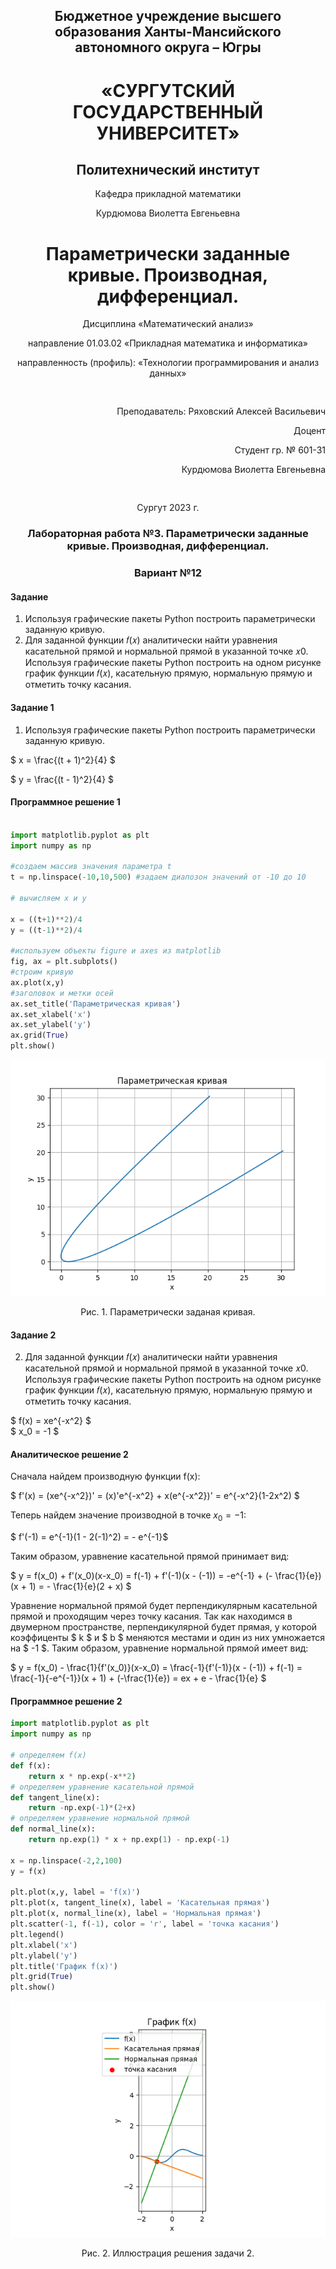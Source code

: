 <h2 style="text-align: center;">Бюджетное учреждение высшего образования Ханты-Мансийского автономного округа – Югры</h2>

<h1 style="text-align: center;">«СУРГУТСКИЙ ГОСУДАРСТВЕННЫЙ УНИВЕРСИТЕТ»</h1>

<h2 style="text-align: center;">Политехнический институт</h2>

<p style="text-align: center;">Кафедра прикладной математики</p>

<p style="text-align: center;">Курдюмова Виолетта Евгеньевна</p>

<h1 style="text-align: center;">Параметрически заданные кривые.
Производная, дифференциал.</h1>

<p style="text-align: center;">Дисциплина «Математический анализ»</p>

<p style="text-align: center;">направление 01.03.02 «Прикладная математика и информатика»</p>

<p style="text-align: center;">направленность (профиль): «Технологии программирования и анализ данных»</p>

<pre>

</pre>

<p style="text-align: right;">Преподаватель: Ряховский Алексей Васильевич  </p>

<p style="text-align: right;">Доцент</p>

<p style="text-align: right;">Студент гр. № 601-31</p>

<p style="text-align: right;">Курдюмова Виолетта Евгеньевна</p>

<pre>

</pre>

<p style="text-align: center;">Сургут 2023 г.</p>

<h3 style="text-align: center;">Лабораторная работа №3. Параметрически заданные кривые.
Производная, дифференциал.</h3>
<h3 style="text-align: center;">Вариант №12</h3>


#### Задание

1. Используя графические пакеты Python построить параметрически
заданную кривую.
2. Для заданной функции 𝑓(𝑥) аналитически найти уравнения касательной
прямой и нормальной прямой в указанной точке 𝑥0. Используя графические
пакеты Python построить на одном рисунке график функции 𝑓(𝑥),
касательную прямую, нормальную прямую и отметить точку касания.


#### Задание 1

1. Используя графические пакеты Python построить параметрически
заданную кривую.

$ x = \frac{(t + 1)^2}{4} $

$ y = \frac{(t - 1)^2}{4} $

#### Программное решение 1
```python

import matplotlib.pyplot as plt 
import numpy as np

#создаем массив значения параметра t
t = np.linspace(-10,10,500) #задаем диапозон значений от -10 до 10

# вычисляем x и y  

x = ((t+1)**2)/4
y = ((t-1)**2)/4

#используем объекты figure и axes из matplotlib
fig, ax = plt.subplots()
#строим кривую
ax.plot(x,y)
#заголовок и метки осей
ax.set_title('Параметрическая кривая')
ax.set_xlabel('x')
ax.set_ylabel('y')
ax.grid(True)
plt.show()

```


![Alt text](1.22.png)

<p style="text-align: center;">Рис. 1. Параметрически заданая кривая.</p>


#### Задание 2

2. Для заданной функции 𝑓(𝑥) аналитически найти уравнения касательной
прямой и нормальной прямой в указанной точке 𝑥0. Используя графические
пакеты Python построить на одном рисунке график функции 𝑓(𝑥),
касательную прямую, нормальную прямую и отметить точку касания.

$ f(x) = xe^{-x^2} $  
$  x_0 = -1 $

#### Аналитическое решение 2

Сначала найдем производную функции f(x):

$ f'(x) = (xe^{-x^2})' = (x)'e^{-x^2} + x(e^{-x^2})' = e^{-x^2}(1-2x^2) $

Теперь найдем значение производной в точке $x_0 = -1$:

$ f'(-1) = e^{-1}(1 - 2(-1)^2) = - e^{-1}$

Таким образом, уравнение касательной прямой принимает вид:

$ y = f(x_0) + f'(x_0)(x-x_0) = f(-1) + f'(-1)(x - (-1)) = -e^{-1} + (- \frac{1}{e})(x + 1) =  - \frac{1}{e}(2 + x) $

Уравнение нормальной прямой будет перпендикулярным касательной прямой и проходящим через точку касания. Так как находимся в двумерном пространстве, перпендикулярной будет прямая, у которой коэффиценты $ k $ и $ b $ меняются местами и один из них умножается на $ -1 $. Таким образом, уравнение нормальной прямой имеет вид:

$ y = f(x_0) - \frac{1}{f'(x_0)}(x-x_0) = \frac{-1}{f'(-1)}(x - (-1)) + f(-1) = \frac{-1}{-e^{-1}}(x + 1) + (-\frac{1}{e}) = ex + e - \frac{1}{e} $


#### Программное решение 2


```python
import matplotlib.pyplot as plt 
import numpy as np

# определяем f(x)
def f(x):
    return x * np.exp(-x**2)
# определяем уравнение касательной прямой
def tangent_line(x):
    return -np.exp(-1)*(2+x)
# определяем уравнение нормальной прямой
def normal_line(x):
    return np.exp(1) * x + np.exp(1) - np.exp(-1)

x = np.linspace(-2,2,100)
y = f(x)

plt.plot(x,y, label = 'f(x)')
plt.plot(x, tangent_line(x), label = 'Касательная прямая')
plt.plot(x, normal_line(x), label = 'Нормальная прямая')
plt.scatter(-1, f(-1), color = 'r', label = 'точка касания')
plt.legend()
plt.xlabel('x')
plt.ylabel('y')
plt.title('График f(x)')
plt.grid(True)
plt.show()
```

![Alt text](Figure_1111.png)

<p style="text-align: center;">Рис. 2. Иллюстрация решения задачи 2.</p>